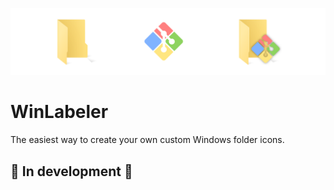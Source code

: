 ![banner](./img/banner.png)

# WinLabeler

The easiest way to create your own custom Windows folder icons.

## 🚧 In development 🚧
